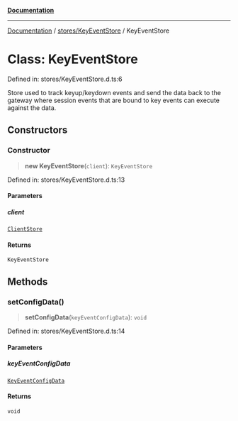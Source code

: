 [**Documentation**](../../../index.md)

***

[Documentation](../../../index.md) / [stores/KeyEventStore](../index.md) / KeyEventStore

# Class: KeyEventStore

Defined in: stores/KeyEventStore.d.ts:6

Store used to track keyup/keydown events and send the data back to the gateway where session events that
are bound to key events can execute against the data.

## Constructors

### Constructor

> **new KeyEventStore**(`client`): `KeyEventStore`

Defined in: stores/KeyEventStore.d.ts:13

#### Parameters

##### client

[`ClientStore`](../../ClientStore/classes/ClientStore.md)

#### Returns

`KeyEventStore`

## Methods

### setConfigData()

> **setConfigData**(`keyEventConfigData`): `void`

Defined in: stores/KeyEventStore.d.ts:14

#### Parameters

##### keyEventConfigData

[`KeyEventConfigData`](../interfaces/KeyEventConfigData.md)

#### Returns

`void`
